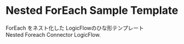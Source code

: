 # Nested ForEach Sample Template

ForEach をネスト化した LogicFlowのひな形テンプレート<br />
Nested Foreach Connector LogicFlow.
